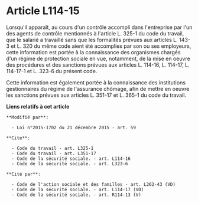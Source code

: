 # Article L114-15

Lorsqu'il apparaît, au cours d'un contrôle accompli dans l'entreprise par l'un des agents de contrôle mentionnés à l'article
L. 325-1 du code du travail, que le salarié a travaillé sans que les formalités prévues aux articles L. 143-3 et L. 320 du
même code aient été accomplies par son ou ses employeurs, cette information est portée à la connaissance des organismes
chargés d'un régime de protection sociale en vue, notamment, de la mise en oeuvre des procédures et des sanctions prévues aux
articles L. 114-16, L. 114-17, L. 114-17-1 et L. 323-6 du présent code. 

Cette information est également portée à la connaissance des institutions gestionnaires du régime de l'assurance chômage,
afin de mettre en oeuvre les sanctions prévues aux articles L. 351-17 et L. 365-1 du code du travail.

**Liens relatifs à cet article**

	**Modifié par**:

	  - Loi n°2015-1702 du 21 décembre 2015 - art. 59

	**Cite**:

	  - Code du travail - art. L325-1
	  - Code du travail - art. L351-17
	  - Code de la sécurité sociale. - art. L114-16
	  - Code de la sécurité sociale. - art. L323-6

	**Cité par**:

	  - Code de l'action sociale et des familles - art. L262-43 (VD)
	  - Code de la sécurité sociale. - art. L114-17 (VD)
	  - Code de la sécurité sociale. - art. R114-13 (V)
